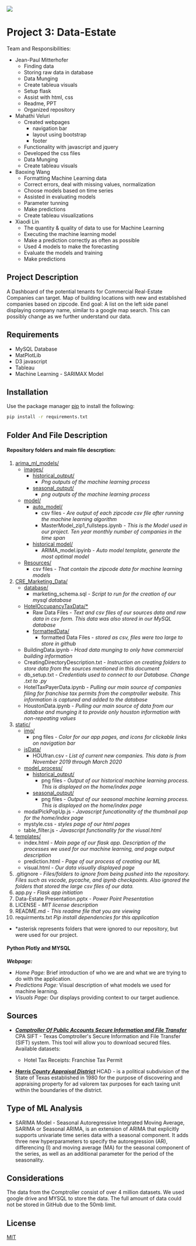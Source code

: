 
![](https://www.xendoo.com/wp-content/uploads/2019/02/Benefits-Owning-Your-Small-Business-Property-Blog-795x500.jpg)

# Project 3: Data-Estate

Team and Responsibilities:
* Jean-Paul Mitterhofer
    * Finding data
    * Storing raw data in database
    * Data Munging
    * Create tableua visuals 
    * Setup flask
    * Assist with html, css
    * Readme, PPT
    * Organized repository
* Mahathi Veluri
    * Created webpages
        * navigation bar
        * layout using bootstrap 
        * footer
    * Functionality with javascript and jquery
    * Developed the css files
    * Data Munging
    * Create tableau visuals
* Baoxing Wang
    * Formatting Machine Learning data
    * Correct errors, deal with missing values, normalization
    * Choose models based on time series
    * Assisted in evaluating models
    * Parameter tunning
    * Make predictions
    * Create tableau visualizations
* Xiaodi Lin
    * The quantity & quality of data to use for Machine Learning
    * Executing the machine learning model
    * Make a prediction correctly as often as possible
    * Used 4 models to make the forecasting
    * Evaluate the models and training
    * Make predictions 

## Project Description

A Dashboard of the potential tenants for Commercial Real-Estate Companies can target. Map of building locations with new and established companies based on zipcode. End goal: A list on the left side panel displaying company name, similar to a google map search. This can possibly change as we further understand our data.

## 


 ## Requirements
* MySQL Database
* MatPlotLib
* D3 javascript
* Tableau
* Machine Learning - SARIMAX Model
## Installation

Use the package manager [pip](https://pip.pypa.io/en/stable/) to install the following:

```bash
pip install -r requirements.txt
```

## Folder And File Description

#### Repository folders and main file descrption:
1. [arima_ml_models/](https://github.com/jmitterh/Project_3_Potential_Marketing/tree/master/arima_ml_models)
    * [images/](https://github.com/jmitterh/Project_3_Potential_Marketing/tree/master/arima_ml_models/images)
        * [historical_output/](https://github.com/jmitterh/Project_3_Potential_Marketing/tree/master/arima_ml_models/images/historical_output)
            * *Png outputs of the machine learning process*
        * [seasonal_output/](https://github.com/jmitterh/Project_3_Potential_Marketing/tree/master/arima_ml_models/images/seasonal_output)
            * *png outputs of the machine learning process*
    * [model/](https://github.com/jmitterh/Project_3_Potential_Marketing/tree/master/arima_ml_models/models)
        * [auto_model/](https://github.com/jmitterh/Project_3_Potential_Marketing/tree/master/arima_ml_models/models/auto_model)
            * csv files - *Are output of each zipcode csv file after running the machine learning algorithm*
            * MasterModel_zip1_fullsteps.ipynb - *This is the Model used in our project. Ten year monthly number of companies in the time span*
        * [historical model/](https://github.com/jmitterh/Project_3_Potential_Marketing/tree/master/arima_ml_models/models/historical_model)
            * ARIMA_model.ipyinb - *Auto model template, generate the most optimal model*
    * [Resources/](https://github.com/jmitterh/Project_3_Potential_Marketing/tree/master/arima_ml_models/Resources)
        * csv files  - *That contain the zipcode data for machine learning models*
2. [CRE_Marketing_Data/](https://github.com/jmitterh/Project_3_Potential_Marketing/tree/master/CRE_Marketing_Data)
    * [database/](https://github.com/jmitterh/Project_3_Potential_Marketing/tree/master/CRE_Marketing_Data/database)
        * marketing_schema.sql - *Script to run for the creation of our mysql database*
    * [HotelOccupancyTaxData/*](https://drive.google.com/drive/folders/1KxHymw6Mu5s5kwpUOvlGX1K-E2O_GOQQ?usp=sharing)
        * Raw Data Files - *Text and csv files of our sources data and raw data in csv form. This data was also stored in our MySQL database*
        * [formattedData/](https://drive.google.com/drive/folders/1KxHymw6Mu5s5kwpUOvlGX1K-E2O_GOQQ?usp=sharing)
            * formatted Data Files - *stored as csv, files were too large to store in github*
    * BuildingData.ipynb - *Hcad data munging to only have commercial building information*
    * CreatingDirectoryDescription.txt - *Instruction on creating folders to store data from the sources mentioned in this document*
    * db_setup.txt - *Credentials used to connect to our Database. Change .txt to .py*
    * HotelTaxPayerData.ipynb - *Pulling our main source of companies filing for franchise tax permits from the comptroller website. This information is captured and added to the database*
    * HoustonData.ipynb - *Pulling our main source of data from our databse and munging it to provide only houston information with non-repeating values*
3. [static/](https://github.com/jmitterh/Project_3_Potential_Marketing/tree/master/static)
    * [img/](https://github.com/jmitterh/Project_3_Potential_Marketing/tree/master/static/img)
        * png files - *Color for our app pages, and icons for clickable links on navigation bar*
    * [jsData/](https://github.com/jmitterh/Project_3_Potential_Marketing/tree/master/static/jsData)
        * HOUfran.csv - *List of current new companies. This data is from November 2019 through March 2020*
    * [model_process/](https://github.com/jmitterh/Project_3_Potential_Marketing/tree/master/static/model_process)
        * [historical_output/](https://github.com/jmitterh/Project_3_Potential_Marketing/tree/master/static/model_process/historical_output)
            * png files - *Output of our historical machine learning process. This is displayed on the home/index page*
        * [seasonal_output/](https://github.com/jmitterh/Project_3_Potential_Marketing/tree/master/static/model_process/seasonal_output)
            * png files - *Output of our seasonal machine learning process. This is displayed on the home/index page*
    * modalPickPopUp.js - *Javascript funcationality of the thumbnail pop for the home/index page*
    * mystyle.css - *styles page of our html pages*
    * table_filter.js - *Javascript functionality for the viusal.html*
4. [templates/](https://github.com/jmitterh/Project_3_Potential_Marketing/tree/master/templates)
    * index.html - *Main page of our flask app. Description of the processes we used for our machine learning, and page output description*
    * prediction.html - *Page of our process of creating our ML*
    * visual.html - *Our data visually displayed page*
5. .gitignore - *Files/folders to ignore from being pushed into the repository. Files such as vscode, pycache, and ipynb checkpoints. Also ignored the folders that stored the large csv files of our data.*
6. app.py - *Flask app initiation*
7. Data-Estate Presentation.pptx - *Power Point Presentation*
8. LICENSE - *MIT license description*
9. README.md - *This readme file that you are viewing*
10. requirments.txt *Pip install dependencies for this application*

*  *asterisk represents folders that were ignored to our repository, but were used for our project.



#### Python Plotly and MYSQL
***Webpage:***
* *Home Page:* Brief introduction of who we are and what we are trying to do with the application.
* *Predictions Page:* Visual description of what models we used for machine learning.
* *Visuals Page:* Our displays providing context to our target audience. 


## Sources
* [***Comptroller Of Public Accounts Secure Information and File Transfer***](https://comptroller.texas.gov/about/policies/open-records/)
 CPA SIFT - Texas Comptroller's Secure Information and File Transfer (SIFT) system. This tool will allow you to download secured files.
 Available datasets: 

    * Hotel Tax Receipts: Franchise Tax Permit


* [***Harris County Appraisal District***](https://hcad.org/)
 HCAD - is a political subdivision of the State of Texas established in 1980 for the purpose of discovering and appraising property for ad valorem tax purposes for each taxing unit within the boundaries of the district.


## Type of ML Analysis
* SARIMA Model - Seasonal Autoregressive Integrated Moving Average, SARIMA or Seasonal ARIMA, is an extension of ARIMA that explicitly supports univariate time series data with a seasonal component.
It adds three new hyperparameters to specify the autoregression (AR), differencing (I) and moving average (MA) for the seasonal component of the series, as well as an additional parameter for the period of the seasonality.



## Considerations
The data from the Comptroller consist of over 4 million datasets. We used google drive and MYSQL to store the data. The full amount of data could not be stored in GitHub due to the 50mb limit.


## License
[MIT](https://choosealicense.com/licenses/mit/)